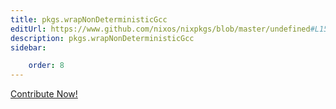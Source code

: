 ```yaml
---
title: pkgs.wrapNonDeterministicGcc
editUrl: https://www.github.com/nixos/nixpkgs/blob/master/undefined#L15821C29
description: pkgs.wrapNonDeterministicGcc
sidebar:

    order: 8
---
```


<a href="https://www.github.com/nixos/nixpkgs/blob/master/undefined#L15821C29">Contribute Now!</a>



